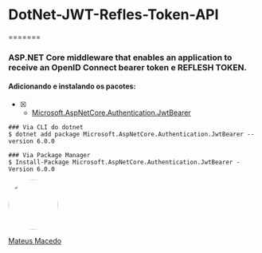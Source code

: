 # DotNet-JWT-Refles-Token-API
=======
### ASP.NET Core middleware that enables an application to receive an OpenID Connect bearer token e REFLESH TOKEN.

#### Adicionando e instalando os pacotes:

- [x] - [Microsoft.AspNetCore.Authentication.JwtBearer](https://www.nuget.org/packages/Microsoft.AspNetCore.Authentication.JwtBearer)

```
### Via CLI do dotnet
$ dotnet add package Microsoft.AspNetCore.Authentication.JwtBearer --version 6.0.0
```

```
### Via Package Manager
$ Install-Package Microsoft.AspNetCore.Authentication.JwtBearer -Version 6.0.0
```
<!--Banner session-->

<a href="https://www.linkedin.com/in/mateus-macedo-937a32163/">
 <img style="border-radius:50%" width="100px; "src="https://avatars.githubusercontent.com/u/63172367?s=460&u=11fd26ea8a7f5663d7707d7ef254e4f8bfca1b05&v=4"/>
 <p>Mateus Macedo</p>
</a>
